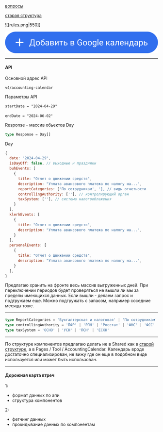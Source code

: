 
[вопросы](questions.md)

[старая структура](old_structure.md)


![[rules.png|550]]

<img src="assets/add_google.png" width="550">

---
#### API

Основной адрес API
```
v4/accounting-calendar
```

Параметры API
```
startDate = "2024-04-29"

endDate = "2024-06-02"
```

Response - массив обьектов Day
```ts
type Response = Day[]
```

Day
```js
{
  date: "2024-04-29",
  isDayOff: false, // выходные и праздники
  buhEvents: [
    {
      title: "Отчет о движении средств",
      description: "Уплата авансового платежа по налогу на...",
      reportCategories: ['По сотрудникам', '], // виды отчетности
      controllingAuthority: [''], // контролирующий орган
      taxSystem: [''], // система налогооблажения
    }
  ],
  klerkEvents: [
    {
      title: "Отчет о движении средств",
      description: "Уплата авансового платежа по налогу на...",
    }
  ],
  personalEvents: [
    {
      title: "Отчет о движении средств",
      description: "Уплата авансового платежа по налогу на...",
    }
  ],
}
```

Предлагаю хранить на фронте весь массив выгруженных дней. При переключении периодов будет проверяться не вышли ли мы за пределы имеющихся данных. Если вышли - делаем запрос и подгружаем еще. Можно подгружать с запасом, например соседние месяцы тоже.

---

```ts
type ReportCategories = 'Бухгалтерская и налоговая' | 'По сотрудникам' | 'Статистическая' | 'Экологическая' | 'Алкогольная'
type controllingAuthority = 'ПФР' | 'РПН' | 'Росстат' | 'ФНС' | 'ФСС' | 'ФСРАР' | 'СФР'
type taxSystem = 'ОСНО' | 'УСН' | 'ПСН' | 'ЕСХН'
```

---

По структуре компонентов предлагаю делать не в Shared как в [старой структуре](old_structure.md), a в Pages / Tool / AccountingCalendar. Календарь вроде достаточно специализирован, не вижу где он еще в подобном виде используется или может быть использован.

---
#### Дорожная карта втреч

1:
- формат данных по апи
- структура компонентов

2:
- фетчинг данных
- прокидывание данных по компонентам